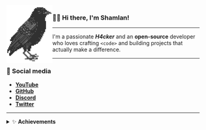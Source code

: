 <img align="left" src="assets/logo.png">

### 👋🏻 Hi there, I'm Shamlan!

---

I'm a passionate <b>*H4cker*</b> and an <b>open-source</b> developer who loves crafting <code>&lt;code&gt;</code> and building projects that actually make a difference.

---

### 🔗 Social media
- <a href="https://www.youtube.com/@S𱎫" target="_blank">**YouTube**</a>
- <a href="https://github.com/Shamlan311" target="_blank">**GitHub**</a>
- <a href="https://discord.gg/Hw3Kh4xgSE" target="_blank">**Discord**</a>
- <a href="https://www.x.com/ShamlanAlt" target="_blank">**Twitter**</a>

---

<details>
<summary>✨ <b>Achievements</b></summary>

![achievements](assets/achievements.svg)

</details>




